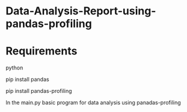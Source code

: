 # Data-Analysis-Report-using-pandas-profiling


# Requirements

python

pip install pandas



pip install pandas-profiling

In the main.py basic program for data analysis using panadas-profiling
